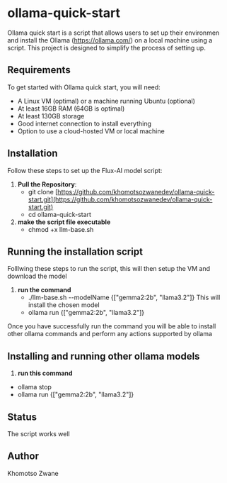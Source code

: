 # ollama-quick-start

Ollama quick start is a script that allows users to set up their environmen and install the Ollama (https://ollama.com/) on a local machine using a script. This project is designed to simplify the process of setting up.

## Requirements

To get started with Ollama quick start, you will need:

- A Linux VM (optimal) or a machine running Ubuntu (optional)
- At least 16GB RAM (64GB is optimal)
- At least 130GB storage
- Good internet connection to install everything
- Option to use a cloud-hosted VM or local machine

## Installation

Follow these steps to set up the Flux-AI model script:

1. **Pull the Repository**:
   - git clone [https://github.com/khomotsozwanedev/ollama-quick-start.git](https://github.com/khomotsozwanedev/ollama-quick-start.git)
   - cd ollama-quick-start
2. **make the script file executable**
   - chmod +x llm-base.sh

## Running the installation script

Folllwing these steps to run the script, this will then setup the VM and download the model

1. **run the command**
   - ./llm-base.sh --modelName {["gemma2:2b", "llama3.2"]}
     This will install the chosen model
   - ollama run {["gemma2:2b", "llama3.2"]}
  
Once you have successfully run the command you will be able to install other ollama commands and perform any actions supported by ollama

## Installing and running other ollama models

1. **run this command**
  - ollama stop
  - ollama run {["gemma2:2b", "llama3.2"]}  

## Status
The script works well

## Author
Khomotso Zwane
